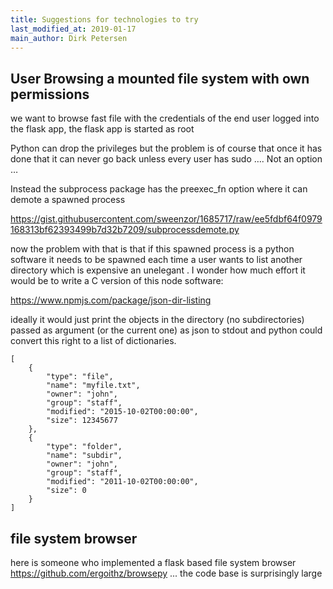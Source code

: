```yaml
---
title: Suggestions for technologies to try
last_modified_at: 2019-01-17
main_author: Dirk Petersen
---
```



## User Browsing a mounted file system with own permissions


we want to browse fast file with the credentials of the end user logged into the flask app, the flask app is started as root

Python can drop the privileges but the problem is of course that once it has done that it can never go back unless every user has sudo …. Not an option …

Instead the subprocess package has the preexec_fn option where it can demote a spawned process 

https://gist.githubusercontent.com/sweenzor/1685717/raw/ee5fdbf64f0979168313bf62393499b7d32b7209/subprocessdemote.py

now the problem with that is that if this spawned process is a python software it needs to be spawned each time a user wants to list another directory which is expensive an unelegant . I wonder how much effort it would be to write a C version of this node software:

https://www.npmjs.com/package/json-dir-listing

ideally it would just print the objects in the directory (no subdirectories) passed as argument (or the current one) as json to stdout and python could convert this right to a list of dictionaries.

```
[
    {
        "type": "file",
        "name": "myfile.txt",
        "owner": "john",
        "group": "staff",
        "modified": "2015-10-02T00:00:00",
        "size": 12345677
    },
    {
        "type": "folder",
        "name": "subdir",
        "owner": "john",
        "group": "staff",
        "modified": "2011-10-02T00:00:00",
        "size": 0
    }
]  
```

## file system browser 

here is someone who implemented a flask based file system browser https://github.com/ergoithz/browsepy ... the code base is surprisingly large 



